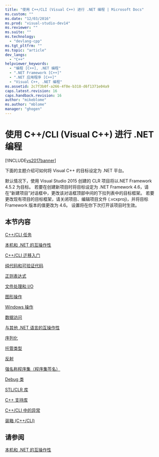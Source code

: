 ```yaml
---
title: "使用 C++/CLI (Visual C++) 进行 .NET 编程 | Microsoft Docs"
ms.custom: ""
ms.date: "12/03/2016"
ms.prod: "visual-studio-dev14"
ms.reviewer: ""
ms.suite: ""
ms.technology: 
  - "devlang-cpp"
ms.tgt_pltfrm: ""
ms.topic: "article"
dev_langs: 
  - "C++"
helpviewer_keywords: 
  - "编程 [C++], .NET 编程"
  - ".NET Framework [C++]"
  - ".NET 应用程序 [C++]"
  - "Visual C++, .NET 编程"
ms.assetid: 2c7f3b0f-a266-4f0e-b318-d6f1371e04a9
caps.latest.revision: 16
caps.handback.revision: 16
author: "mikeblome"
ms.author: "mblome"
manager: "ghogen"
---
```

# 使用 C++/CLI (Visual C++) 进行 .NET 编程
[!INCLUDE[vs2017banner](../assembler/inline/includes/vs2017banner.md)]

下面的主题介绍可如何将 Visual C\+\+ 的目标设定为 .NET 平台。  
  
 默认情况下，使用 Visual Studio 2015 创建的 CLR 项目将以.NET Framework 4.5.2 为目标。 若要在创建新项目时将目标设定为 .NET Framework 4.6，请在“新建项目”对话框中，更改该对话框顶部中间的下拉列表中的目标框架。 若要更改现有项目的目标框架，请关闭项目、编辑项目文件 \(.vcxproj\)，并将目标 Framework 版本的值更改为 4.6。 设置将在你下次打开该项目时生效。  
  
## 本节内容  
 [C\+\+\/CLI 任务](../dotnet/cpp-cli-tasks.md)  
  
 [本机和 .NET 的互操作性](../dotnet/native-and-dotnet-interoperability.md)  
  
 [C\+\+\/CLI 迁移入门](../dotnet/cpp-cli-migration-primer.md)  
  
 [纯代码和可验证代码](../dotnet/pure-and-verifiable-code-cpp-cli.md)  
  
 [正则表达式](../dotnet/regular-expressions-cpp-cli.md)  
  
 [文件处理和 I\/O](../dotnet/file-handling-and-i-o-cpp-cli.md)  
  
 [图形操作](../dotnet/graphics-operations-cpp-cli.md)  
  
 [Windows 操作](../dotnet/windows-operations-cpp-cli.md)  
  
 [数据访问](../dotnet/data-access-using-adonet-cpp-cli.md)  
  
 [与其他 .NET 语言的互操作性](../dotnet/interoperability-with-other-dotnet-languages-cpp-cli.md)  
  
 [序列化](../dotnet/serialization-cpp-cli.md)  
  
 [托管类型](../dotnet/managed-types-cpp-cli.md)  
  
 [反射](../dotnet/reflection-cpp-cli.md)  
  
 [强名称程序集（程序集签名）](../dotnet/strong-name-assemblies-assembly-signing-cpp-cli.md)  
  
 [Debug 类](../dotnet/debug-class-cpp-cli.md)  
  
 [STL\/CLR 库](../dotnet/stl-clr-library-reference.md)  
  
 [C\+\+ 支持库](../dotnet/cpp-support-library.md)  
  
 [C\+\+\/CLI 中的异常](../dotnet/exceptions-in-cpp-cli.md)  
  
 [装箱 \(C\+\+\/CLI\)](../dotnet/boxing-cpp-cli.md)  
  
## 请参阅  
 [本机和 .NET 的互操作性](../dotnet/native-and-dotnet-interoperability.md)